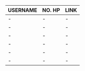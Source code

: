 

|  USERNAME  |  NO. HP  |  LINK  |
|  ---  |  ---  |  ---  |
| -  | -  |  -  |
| -  | -  |  -  |
| -  | -  |  -  |
| -  | -  |  -  |
| -  | -  |  -  |
| -  | -  |  -  |

